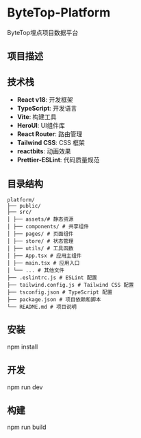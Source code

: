# ByteTop-Platform

ByteTop埋点项目数据平台

## 项目描述

## 技术栈

- **React v18**: 开发框架
- **TypeScript**: 开发语言
- **Vite**: 构建工具
- **HeroUI**: UI组件库
- **React Router**: 路由管理
- **Tailwind CSS**: CSS 框架
- **reactbits**: 动画效果
- **Prettier-ESLint**: 代码质量规范

## 目录结构

```
platform/
├── public/
├── src/
│ ├── assets/# 静态资源
│ ├── components/ # 共享组件
│ ├── pages/ # 页面组件
│ ├── store/ # 状态管理
│ ├── utils/ # 工具函数
│ ├── App.tsx # 应用主组件
│ ├── main.tsx # 应用入口
│ └── ... # 其他文件
├── .eslintrc.js # ESLint 配置
├── tailwind.config.js # Tailwind CSS 配置
├── tsconfig.json # TypeScript 配置
├── package.json # 项目依赖和脚本
└── README.md # 项目说明
```

## 安装

npm install

## 开发

npm run dev

## 构建

npm run build
